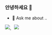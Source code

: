 ### 안녕하세요 👋
- 💬 Ask me about ..

<div>
    <a href="https://hits.seeyoufarm.com">
        <img src="https://hits.seeyoufarm.com/api/count/incr/badge.svg?url=https%3A%2F%2Fgithub.com%2Fprove-ability&count_bg=%2379C83D&title_bg=%23555555&icon=instacart.svg&icon_color=%23E96301&title=HITS&edge_flat=true"/>
    </a>
    <a href="https://velog.io/@bard">
        <img 
        src="http://img.shields.io/badge/-TECH_BLOG-black?style=flat-square&logo=v&link=https://velog.io/@bard/"
        style="height : auto; margin-left : 10px; margin-right : 10px;"/>
    </a>
</div>
<!--
**prove-ability/prove-ability** is a ✨ _special_ ✨ repository because its `README.md` (this file) appears on your GitHub profile.

Here are some ideas to get you started:

- 🔭 I’m currently working on ...
- 🌱 I’m currently learning ...
- 👯 I’m looking to collaborate on ...
- 🤔 I’m looking for help with ...
- 💬 Ask me about ...
- 📫 How to reach me: ...
- 😄 Pronouns: ...
- ⚡ Fun fact: ...
-->
